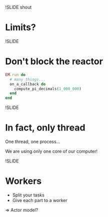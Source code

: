 !SLIDE shout
# Limits? #

!SLIDE
# Don't block the reactor #

```ruby
EM.run do
  # many things...
  on_a_callback do
    compute_pi_decimals(1_000_000)
  end
end
```

!SLIDE
# In fact, only thread #

One thread, one process...

We are using only one core of our computer!

!SLIDE
# Workers #

* Split your tasks
* Give each part to a worker

=&gt; Actor model?
